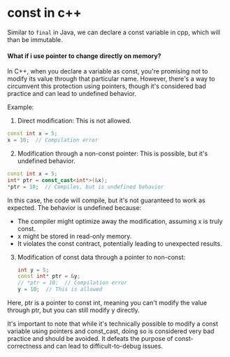 # const in c++

Similar to `final` in Java, we can declare a const variable in cpp, which will than be immutable.

#### What if i use pointer to change directly on memory?

In C++, when you declare a variable as const, you're promising not to modify its value through that particular name. However, there's a way to circumvent this protection using pointers, though it's considered bad practice and can lead to undefined behavior.

Example:

1. Direct modification: This is not allowed.

```cpp
const int x = 5;
x = 10;  // Compilation error
```

2. Modification through a non-const pointer: This is possible, but it's undefined behavior.

```cpp
const int x = 5;
int* ptr = const_cast<int*>(&x);
*ptr = 10;  // Compiles, but is undefined behavior
```

In this case, the code will compile, but it's not guaranteed to work as expected. The behavior is undefined because:

* The compiler might optimize away the modification, assuming x is truly const.
* x might be stored in read-only memory.
* It violates the const contract, potentially leading to unexpected results.

3.  Modification of const data through a pointer to non-const:

    ```cpp
    int y = 5;
    const int* ptr = &y;
    // *ptr = 10;  // Compilation error
    y = 10;  // This is allowed
    ```

Here, ptr is a pointer to const int, meaning you can't modify the value through ptr, but you can still modify y directly.

It's important to note that while it's technically possible to modify a const variable using pointers and const\_cast, doing so is considered very bad practice and should be avoided. It defeats the purpose of const-correctness and can lead to difficult-to-debug issues.
